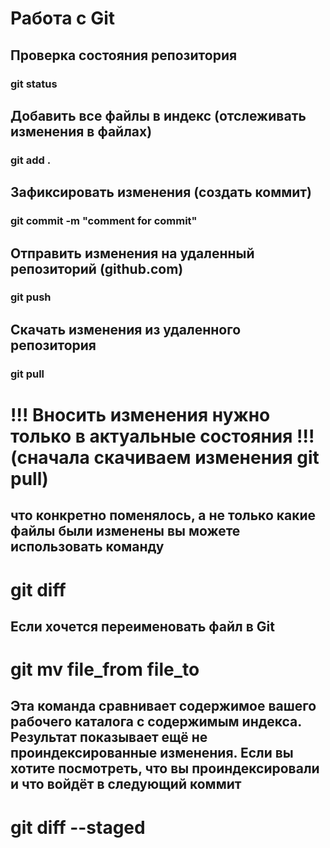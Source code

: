 # Работа с Git
## Проверка состояния репозитория
### git status

## Добавить все файлы в индекс (отслеживать изменения в файлах)
### git add .

## Зафиксировать изменения (создать коммит)
### git commit -m "comment for commit"

## Отправить изменения на удаленный репозиторий (github.com)
### git push

## Скачать изменения из удаленного репозитория
### git pull

 # !!! Вносить изменения нужно только в актуальные состояния !!! (сначала скачиваем изменения git pull)

## что конкретно поменялось, а не только какие файлы были изменены вы можете использовать команду 
# git diff 

## Если хочется переименовать файл в Git
# git mv file_from file_to

## Эта команда сравнивает содержимое вашего рабочего каталога с содержимым индекса. Результат показывает ещё не проиндексированные изменения. Если вы хотите посмотреть, что вы проиндексировали и что войдёт в следующий коммит
# git diff --staged
 
